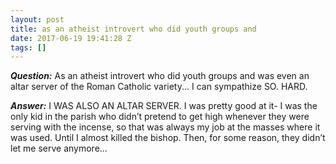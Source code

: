 ```yaml
---
layout: post
title: as an atheist introvert who did youth groups and
date: 2017-06-19 19:41:28 Z
tags: []
---
```


***Question:*** As an atheist introvert who did youth groups and was even an altar server of the Roman Catholic variety... I can sympathize SO. HARD.

***Answer:*** I WAS ALSO AN ALTAR SERVER. I was pretty good at it- I was the only kid in the parish who didn’t pretend to get high whenever they were serving with the incense, so that was always my job at the masses where it was used. Until I almost killed the bishop. Then, for some reason, they didn’t let me serve anymore…


